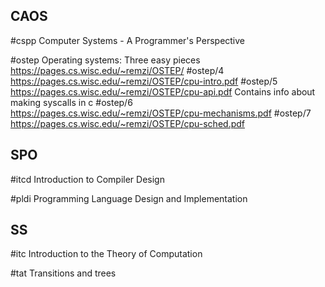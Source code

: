 ## CAOS

#cspp 
Computer Systems - A Programmer's Perspective

#ostep
Operating systems: Three easy pieces
https://pages.cs.wisc.edu/~remzi/OSTEP/
#ostep/4 https://pages.cs.wisc.edu/~remzi/OSTEP/cpu-intro.pdf
#ostep/5 https://pages.cs.wisc.edu/~remzi/OSTEP/cpu-api.pdf Contains info about making syscalls in c
#ostep/6 https://pages.cs.wisc.edu/~remzi/OSTEP/cpu-mechanisms.pdf
#ostep/7 https://pages.cs.wisc.edu/~remzi/OSTEP/cpu-sched.pdf
## SPO

#itcd 
Introduction to Compiler Design

#pldi 
Programming Language Design and Implementation
## SS

#itc 
Introduction to the Theory of Computation

#tat 
Transitions and trees